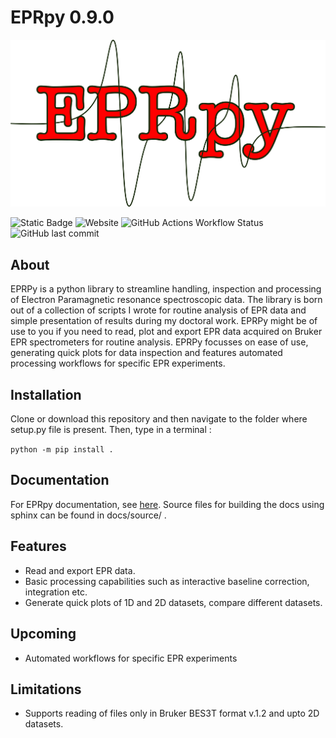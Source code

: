 # EPRpy 0.9.0

![eprpy_logo](docs/source/images/eprpy_logo.png)

![Static Badge](https://img.shields.io/badge/Version-0.9.0-blue?label=Version) ![Website](https://img.shields.io/website?url=https%3A%2F%2Fdavistdaniel.github.io%2FEPRpy%2F&up_message=online&down_message=offline&label=Docs) ![GitHub Actions Workflow Status](https://img.shields.io/github/actions/workflow/status/davistdaniel/EPRpy/deploy-docs.yml?label=Docs) ![GitHub last commit](https://img.shields.io/github/last-commit/davistdaniel/EPRpy) 

## About

EPRPy is a python library to streamline handling, inspection and processing of Electron Paramagnetic resonance spectroscopic data.
The library is born out of a collection of scripts I wrote for routine analysis of EPR data and simple presentation of results  during my doctoral work. EPRPy might be of use to you if you need to read, plot and export EPR data acquired on Bruker EPR spectrometers for routine analysis. EPRPy focusses on ease of use, generating quick plots for data inspection and features automated processing workflows for specific EPR experiments.

## Installation

Clone or download this repository and then navigate to the folder where setup.py file is present.
Then, type in a terminal :

`python -m pip install .`

## Documentation

For EPRpy documentation, see [here](https://davistdaniel.github.io/EPRpy/). Source files for building the docs using sphinx can be found in docs/source/ .

## Features

* Read and export EPR data.
* Basic processing capabilities such as interactive baseline correction, integration etc.
* Generate quick plots of 1D and 2D datasets, compare different datasets.

## Upcoming 
* Automated workflows for specific EPR experiments

## Limitations
* Supports reading of files only in Bruker BES3T format v.1.2 and upto 2D datasets.

